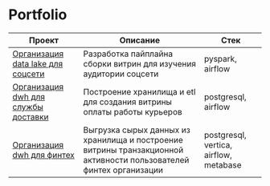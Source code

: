 # Portfolio

|Проект|Описание|Стек|
|-|-|-|
|[Организация data lake для соцсети](https://github.com/PonomarevVladimir/Portfolio/tree/main/spark_project)|Разработка пайплайна сборки витрин для изучения аудитории соцсети|pyspark, airflow|
|[Организация dwh для службы доставки](https://github.com/PonomarevVladimir/Portfolio/tree/main/dwh_project)|Построение хранилища и etl для создания витрины оплаты работы курьеров|postgresql, airflow|
|[Организация dwh для финтех](https://github.com/PonomarevVladimir/Portfolio/tree/main/vertica_project)|Выгрузка сырых данных из хранилища и построение витрины транзакционной активности пользователей финтех организации|postgresql, vertica, airflow, metabase|
